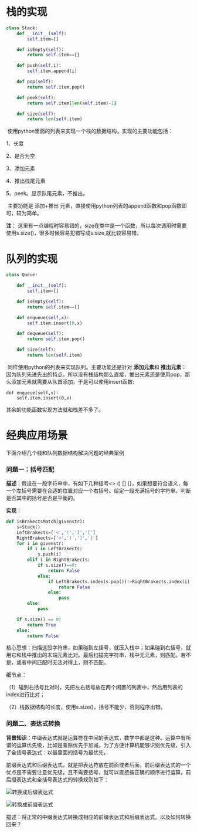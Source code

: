 

# 栈的实现

```python
class Stack:
    def __init__(self):
        self.item=[]

    def isEmpty(self):
        return self.item==[]

    def push(self,i):
        self.item.append(i)

    def pop(self):
        return self.item.pop()

    def peek(self):
        return self.item[len(self.item)-1]

    def size(self):
        return len(self.item)
```

​	使用python里面的列表来实现一个栈的数据结构，实现的主要功能包括：

1、长度

2、是否为空

3、添加元素

4、推出栈尾元素

5、peek。显示队尾元素，不推出。

​	主要功能是 添加+推出 元素，直接使用python列表的append函数和pop函数即可，较为简单。 

**注**： 这里有一点编程时容易错的，size在类中是一个函数，所以每次调用时需要使用s.size()，很多时候容易犯错写成s.size,就比较容易错。



# 队列的实现

```python
class Queue:

    def __init__(self):
        self.item=[]

    def isEmpty(self):
        return self.item==[]

    def enqueue(self,x):
        self.item.insert(0,x)

    def dequeue(self):
        return self.item.pop()

    def size(self):
        return len(self.item)
```

​	同样使用python的列表来实现队列。主要功能还是针对 **添加元素**和 **推出元素**：因为队列先进先出的特点，所以没有栈结构那么直接，推出元素还是使用pop，那么添加元素就需要从队首添加，于是可以使用insert函数:

```
def enqueue(self,x):
	self.item.insert(0,x)
```

其余的功能函数实现方法就和栈差不多了。





# 经典应用场景

下面介绍几个栈和队列数据结构解决问题的经典案例



### 问题一：括号匹配

**描述**：假设在一段字符串中，有如下几种括号<> () [] {}，如果想要符合语义，每一个左括号需要在合适的位置对应一个右括号。给定一段充满括号的字符串，判断是否其中的括号是否是平衡的。

**实现**：

```python
def isBrakectsMatch(givenstr):
    s=Stack()
    LeftBrakects=['<','(','[','{']
    RightBrakects=['>',')',']','}']
    for i in givenstr:
        if i in LeftBrakects:
            s.push(i)
        elif i in RightBrakects:
            if s.size()==0:
                return False
            else:
                if LeftBrakects.index(s.pop())!=RightBrakects.index(i):
                    return False
                else:
                    pass
        else:
            pass

    if s.size() == 0:
        return True
    else:
        return False
```

核心思想：扫描这段字符串，如果碰到左括号，就压入栈中；如果碰到右括号，就用它和栈中推出的末端元素比对。最后扫描完字符串，栈中无元素，则匹配。若不是，或者中间匹配时无法对得上，则不匹配。

细节点：

（1）碰到右括号比对时，先把左右括号放在两个闲置的列表中，然后用列表的index进行比对；

（2）栈数据结构的长度，使用s.size()，括号不能少，否则程序出错。



### 问题二、表达式转换

**背景知识**：中缀表达式就是运算符在中间的表达式，数学中都是这种。运算中有所谓的运算优先级，比如是乘除优先于加减。为了方便计算机能够识别优先级，引入了全括号表达式：以最里面的括号为最优先。

前缀表达式和后缀表达式，就是把表达符放在前面或者后面。前后缀表达式的一个优点是不需要注意优先级，且不需要括号，就可以直接按正确的顺序进行运算。前后缀表达式和全括号表达式的转换规则如下：

![转换成后缀表达式](C:\Users\wangzihao\AppData\Roaming\Typora\typora-user-images\image-20200823041843174.png)



![转换成前缀表达式](C:\Users\wangzihao\AppData\Roaming\Typora\typora-user-images\image-20200823041940801.png)

描述：将正常的中缀表达式转换成相应的前缀表达式和后缀表达式。以及如何转换回来？



